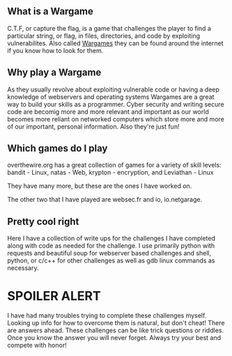 ## What is a Wargame

C.T.F, or capture the flag, is a game that challenges the player to find a particular string, or flag, in files, directories, and code by exploiting vulnerabilites. Also called [Wargames](https://en.wikipedia.org/wiki/Wargame_(hacking)) they can be found around the internet if you know how to look for them.

## Why play a Wargame

As they usually revolve about exploiting vulnerable code or having a deep knowledge of webservers and operating systems Wargames are a great way to build your skills as a programmer. Cyber security and writing secure code are becomig more and more relevant and important as our world becomes more reliant on networked computers which store more and more of our important, personal information. Also they're just fun! 

## Which games do I play

overthewire.org has a great collection of games for a variety of skill levels: bandit - Linux, natas - Web, krypton - encryption, and Leviathan - Linux

They have many more, but these are the ones I have worked on.

The other two that I have played are websec.fr and io, io.netgarage. 

## Pretty cool right

Here I have a collection of write ups for the challenges I have completed along with code as needed for the challenge. I use primarily python with requests and beautiful soup for webserver based challenges and shell, python, or c/c++ for other challenges as well as gdb linux commands as necessary.

# SPOILER ALERT

I have had many troubles trying to complete these challenges myself. Looking up info for how to overcome them is natural, but don't cheat! There are answers ahead. These challenges can be like trick questions or riddles. Once you know the answer you will never forget. Always try your best and compete with honor!

